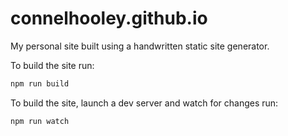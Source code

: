 # connelhooley.github.io

My personal site built using a handwritten static site generator.

To build the site run:

```bash
npm run build
```

To build the site, launch a dev server and watch for changes run:

```bash
npm run watch
```
